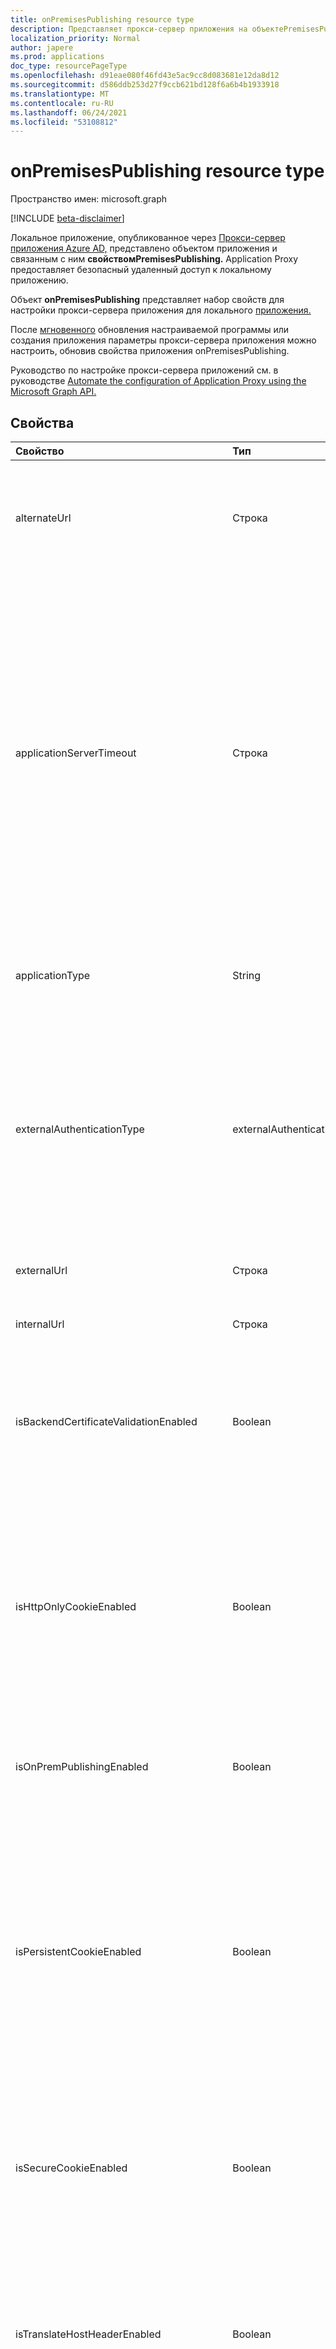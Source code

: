 ```yaml
---
title: onPremisesPublishing resource type
description: Представляет прокси-сервер приложения на объектеPremisesPublishing.
localization_priority: Normal
author: japere
ms.prod: applications
doc_type: resourcePageType
ms.openlocfilehash: d91eae080f46fd43e5ac9cc8d083681e12da8d12
ms.sourcegitcommit: d586ddb253d27f9ccb621bd128f6a6b4b1933918
ms.translationtype: MT
ms.contentlocale: ru-RU
ms.lasthandoff: 06/24/2021
ms.locfileid: "53108812"
---
```

# <a name="onpremisespublishing-resource-type"></a>onPremisesPublishing resource type

Пространство имен: microsoft.graph

[!INCLUDE [beta-disclaimer](../../includes/beta-disclaimer.md)]

Локальное приложение, опубликованное через [Прокси-сервер приложения Azure AD,](https://aka.ms/whyappproxy) представлено объектом приложения и связанным с ним **свойствомPremisesPublishing.** [](application.md) Application Proxy предоставляет безопасный удаленный доступ к локальному приложению.

Объект **onPremisesPublishing** представляет набор свойств для настройки прокси-сервера приложения для локального [приложения.](application.md) 

После [мгновенного](../api/applicationtemplate-instantiate.md) обновления настраиваемой программы или создания приложения параметры прокси-сервера приложения можно настроить, обновив свойства приложения onPremisesPublishing. [](../api/application-post-applications.md) [](../api/application-update.md)

Руководство по настройке прокси-сервера приложений см. в руководстве [Automate the configuration of Application Proxy using the Microsoft Graph API.](/graph/application-proxy-configure-api)

## <a name="properties"></a>Свойства

| Свойство|Тип|Описание|
|:---------------|:--------|:----------|
|alternateUrl|Строка| При настройке диспетчера трафика перед несколькими приложениями прокси-приложения app альтернативный URL-адрес, который будет указать диспетчеру трафика. |
|applicationServerTimeout|Строка| Время, в течение времени, которое соединитатель будет ждать ответа от приложения-спинки перед закрытием подключения. Возможные значения `default` : `long` . Если установлено значение по умолчанию, время, заданное по умолчанию, имеет длину 85 секунд. Если задана длинная настройка, время отодвигаемого времени увеличивается до 180 секунд. Используйте, если серверу требуется более 85 секунд для ответа на запросы или если вы не можете получить доступ к приложению, а состояние ошибки — "Время отыскки". `long` Значение по умолчанию — `default`. |
|applicationType|String| Указывает, является ли это приложение приложением прокси-сервера приложения. Это заранее заданной системой. Только для чтения. |
|externalAuthenticationType|externalAuthenticationType| Сведения о параметре предварительной проверки подлинности для приложения. Предварительная проверка подлинности обеспечивает, чтобы пользователи должны пройти проверку подлинности перед доступом к приложению. Passthru не требует проверки подлинности. Возможные значения: `passthru`, `aadPreAuthentication`. |
|externalUrl|Строка| Опубликованный внешний URL-адрес приложения. Например, https://intranet-contoso.msappproxy.net/.  |
|internalUrl|Строка| Внутренний URL-адрес приложения. Например, https://intranet/. |
|isBackendCertificateValidationEnabled|Boolean| Указывает, включена ли проверка сертификата SSL для приложения. Для всех новых приложений-прокси-приложений свойство будет установлено по `true` умолчанию. Для всех существующих приложений будет установлено свойство `false` . |
|isHttpOnlyCookieEnabled|Boolean| Указывает, следует ли установить флаг cookie HTTPOnly в загонах ответов HTTP. Установите это значение, `true` чтобы cookie-файлы прокси-серверов приложений включали флаг HTTPOnly в заглавных главах ответов HTTP. Если используется служба удаленного рабочего стола, установите это значение false. Значение по умолчанию — `false`. |
|isOnPremPublishingEnabled|Boolean| Указывает, публикуется ли приложение в настоящее время с помощью прокси-сервера приложения или нет. Это заранее заданной системой. Только для чтения. |
|isPersistentCookieEnabled|Boolean| Указывает, следует ли установить флаг сохраняемой файлы cookie в загонах http-ответа. Сохраняй это `false` значение. Используйте этот параметр только для приложений, которые не могут обмениваться файлами cookie между процессами. Дополнительные сведения о параметрах cookie см. в приложении Cookie для доступа к локальному приложению в [Azure Active Directory.](/azure/active-directory/manage-apps/application-proxy-configure-cookie-settings) Значение по умолчанию — `false`. |
|isSecureCookieEnabled|Boolean| Указывает, следует ли установить флаг "Безопасное cookie" в загонах http-ответа. Установите это значение для `true` передачи файлов cookie по защищенному каналу, например зашифрованному запросу HTTPS. Значение по умолчанию — `true`.|
|isTranslateHostHeaderEnabled|Boolean| Указывает, следует ли приложению переводить URL-адреса в загонах reponse. Храните это значение так, как если в запросе на проверку подлинности вашему приложению не требуется исходный загон `true` хост. Значение по умолчанию — `true`.|
|isTranslateLinksInBodyEnabled|Boolean| Указывает, следует ли приложению переводить URL-адреса в теле приложения. Храните это значение как если у вас нет жестких HTML-ссылок на другие локальное приложение и не `false` используйте настраиваемые домены. Дополнительные сведения см. в [приложении Link translation with Application Proxy.](/azure/active-directory/manage-apps/application-proxy-configure-hard-coded-link-translation) Значение по умолчанию — `false`.|
|singleSignOnSettings|[onPremisesPublishingSingleSignOn](onpremisespublishingsinglesignon.md)| Представляет единую конфигурацию входов для локального приложения. |
|verifiedCustomDomainCertificatesMetadata|[verifiedCustomDomainCertificatesMetadata](verifiedcustomdomaincertificatesmetadata.md)| Сведения о сертификате, связанном с приложением при использовании настраиваемого домена. `null` при использовании домена по умолчанию. Только для чтения.|
|verifiedCustomDomainKeyCredential|[keyCredential](keycredential.md)| Связанные учетные данные ключей для используемой настраиваемой области. |
|verifiedCustomDomainPasswordCredential|[passwordCredential](passwordcredential.md)| Связанные учетные данные паролей для используемой настраиваемой области. |

## <a name="json-representation"></a>Представление JSON

Ниже представлено описание ресурса в формате JSON.

<!-- {
  "blockType": "resource",
  "optionalProperties": [

  ],
  "@odata.type": "microsoft.graph.onPremisesPublishing"
}-->

```json
{
  "alternateUrl": "String",
  "applicationServerTimeout": "String",
  "applicationType": "String",
  "externalAuthenticationType": "String",
  "externalUrl": "String",
  "internalUrl": "String",
  "isBackendCertificationValidationEnabled": true,
  "isHttpOnlyCookieEnabled": true,
  "isOnPremPublishingEnabled": true,
  "isPersistentCookieEnabled": true,
  "isSecureCookieEnabled": true,
  "isTranslateHostHeaderEnabled": true,
  "isTranslateLinksInBodyEnabled": true,
  "singleSignOnSettings": {"@odata.type": "microsoft.graph.onPremisesPublishingSingleSignOn"},
  "verifiedCustomDomainCertificatesMetadata": {"@odata.type": "microsoft.graph.verifiedCustomDomainCertificatesMetadata"},
  "verifiedCustomDomainKeyCredential": {"@odata.type": "microsoft.graph.keyCredential"},
  "verifiedCustomDomainPasswordCredential": {"@odata.type": "microsoft.graph.passwordCredential"},
}

```

<!-- uuid: 8fcb5dbc-d5aa-4681-8e31-b001d5168d79
2019-02-04 14:57:30 UTC -->
<!--
{
  "type": "#page.annotation",
  "description": "onPremisesPublishing resource",
  "keywords": "",
  "section": "documentation",
  "tocPath": "",
  "suppressions": []
}
-->


